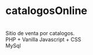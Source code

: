 # catalogosOnline<br>
<br>
Sitio de venta por catalogos.<br>
PHP + Vanilla Javascript + CSS <br>
MySql<br> 
